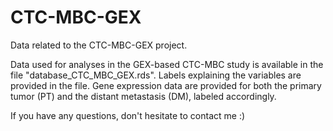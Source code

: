 # CTC-MBC-GEX
Data related to the CTC-MBC-GEX project.

Data used for analyses in the GEX-based CTC-MBC study is available in the file "database_CTC_MBC_GEX.rds". Labels explaining the variables are provided in the file. Gene expression data are provided for both the primary tumor (PT) and the distant metastasis (DM), labeled accordingly.

If you have any questions, don't hesitate to contact me :)

